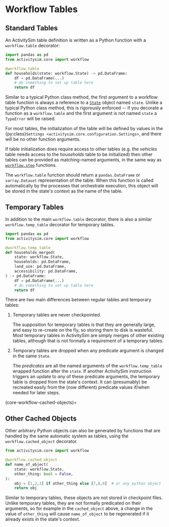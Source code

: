 # Workflow Tables

## Standard Tables

An ActivitySim table definition is written as a Python function with a
`workflow.table` decorator:

```python
import pandas as pd
from activitysim.core import workflow

@workflow.table
def households(state: workflow.State) -> pd.DataFrame:
    df = pd.DataFrame(...)
    # do something to set up table here
    return df
```

Similar to a typical Python class method, the first argument to a workflow table
function is always a reference to a [`State`](core-workflow-api.md)
object named `state`.  Unlike a typical Python class method, this is rigorously
enforced -- if you decorate a function as a `workflow.table` and the first
argument is not named `state` a `TypeError` will be raised.

For most tables, the initialization of the table will be defined by values in
the {py:class}`Settings <activitysim.core.configuration.Settings>`, and there will
be no other function arguments.

If table initialization does require access to other tables (e.g. the *vehicles*
table needs access to the *households* table to be initialized) then other tables
can be provided as matching-named arguments, in the same way as
[`workflow.step`](core-workflow-steps) functions.

The `workflow.table` function should return a `pandas.DataFrame` or
`xarray.Dataset` representation of the table.  When this function is called
automatically by the processes that orchestrate execution, this object will be
stored in the state's context as the name of the table.


## Temporary Tables

In addition to the main `workflow.table` decorator, there is also a similar
`workflow.temp_table` decorator for temporary tables.

```python
import pandas as pd
from activitysim.core import workflow

@workflow.temp_table
def households_merged(
    state: workflow.State,
    households: pd.DataFrame,
    land_use: pd.DataFrame,
    accessibility: pd.DataFrame,
) -> pd.DataFrame:
    df = pd.DataFrame(...)
    # do something to set up table here
    return df
```

There are two main differences between regular tables and temporary tables:

1. Temporary tables are never checkpointed.

    The supposition for temporary tables is that they are generally large, and
    easy to re-create on the fly, so storing them to disk is wasteful.  Most
    temporary tables in ActivitySim are simply merges of other existing tables,
    although that is not formally a requirement of a temporary tables.

2. Temporary tables are dropped when any predicate argument is changed in the same `State`.

    The *predicates* are all the named arguments of the `workflow.temp_table`
    wrapped function after the `state`.  If another ActivitySim instruction
    triggers an update to *any* of these predicate arguments, the temporary
    table is dropped from the state's context.  It can (presumably) be recreated
    easily from the (now different) predicate values if/when needed for later steps.


(core-workflow-cached-objects)=
## Other Cached Objects

Other arbitrary Python objects can also be generated by functions that are
handled by the same automatic system as tables, using the `workflow.cached_object`
decorator.

```python
from activitysim.core import workflow

@workflow.cached_object
def name_of_object(
    state: workflow.State,
    other_thing: bool = False,
):
    obj = [1,2,3] if other_thing else [7,8,9]  # or any python object
    return obj
```

Similar to temporary tables, these objects are not stored in checkpoint files.
Unlike temporary tables, they are not formally predicated on their arguments, so
for example in the `cached_object` above, a change in the value of `other_thing`
will cause `name_of_object` to be regenerated if it already exists in the state's
context.

